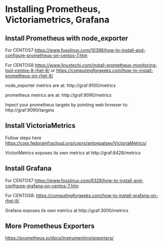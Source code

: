 # Installing Prometheus, Victoriametrics, Grafana

## Install Prometheus with node_exporter

For CENTOS7
https://www.fosslinux.com/10398/how-to-install-and-configure-prometheus-on-centos-7.htm

For CENTOS8
https://www.linuxtechi.com/install-prometheus-monitoring-tool-centos-8-rhel-8/
or
https://computingforgeeks.com/how-to-install-prometheus-on-rhel-8/

node_exporter metrics are at: http://graf:9100/metrics

prometheus metrics are at: http://graf:9090/metrics

Inpect your prometheus targets by pointing web browser to:
http://graf:9090/targets


## Install VictoriaMetrics

Follow steps here
https://copr.fedorainfracloud.org/coprs/antonpatsev/VictoriaMetrics/

VictoriMetrics exposes its own metrics at
http://graf:8428/metrics

## Install Grafana

For CENTOS7 https://www.fosslinux.com/8328/how-to-install-and-configure-grafana-on-centos-7.htm

For CENTOS8: https://computingforgeeks.com/how-to-install-grafana-on-rhel-8/

Grafana exposes its own metrics at
http://graf:3000/metrics

## More Prometheus Exporters

https://prometheus.io/docs/instrumenting/exporters/
